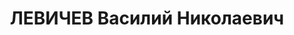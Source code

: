 ---
title: ЛЕВИЧЕВ Василий Николаевич
description: "Род. в 1891, Вологодская губ., дер. Починок, русский, обр.: высшее,\
  \ член ВКП(б). Проживал: Москва, Большой Ржевский пер., д. 11, кв. 6. 1-й зам. начальника\
  \ Генштаба РККА, комкор. \n  Арестован 04.06.1937. Обв. в вредительстве и участии\
  \ в антисоветском военно-фашистском заговоре. Приговор: ВК ВС СССР, 26.11.1937 –\
  \ ВМН. Расстрелян 26.11.1937, г.Москва. \n  Реабилитирован ВК ВС СССР 28.07.1956"
---